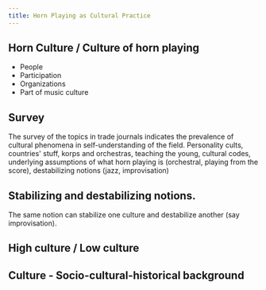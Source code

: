 ```yaml
---
title: Horn Playing as Cultural Practice
---
```


## Horn Culture / Culture of horn playing
- People
- Participation
- Organizations
- Part of music culture

## Survey

The survey of the topics in trade journals indicates the prevalence of cultural phenomena in self-understanding of the field. Personality cults, countries' stuff, korps and orchestras, teaching the young, cultural codes, underlying assumptions of what horn playing is (orchestral, playing from the score), destabilizing notions (jazz, improvisation)

## Stabilizing and destabilizing notions.

The same notion can stabilize one culture and destabilize another (say improvisation).

## High culture / Low culture

## Culture - Socio-cultural-historical background
